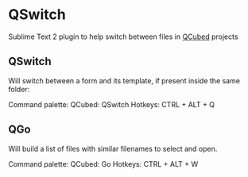 # QSwitch

Sublime Text 2 plugin to help switch between files in [QCubed](http://qcu.be/) projects

## QSwitch

Will switch between a form and its template, if present inside the same folder:

Command palette: QCubed: QSwitch
Hotkeys: CTRL + ALT + Q

## QGo

Will build a list of files with similar filenames to select and open.

Command palette: QCubed: Go
Hotkeys: CTRL + ALT + W
